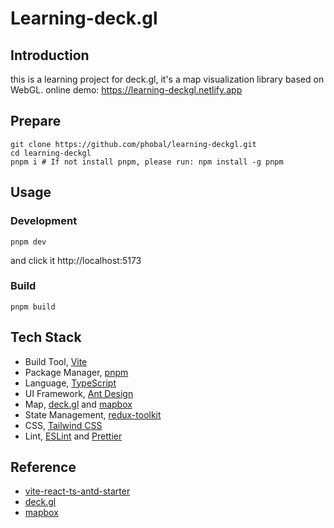 # Learning-deck.gl

## Introduction
this is a learning project for deck.gl, it's a map visualization library based on WebGL.
online demo: https://learning-deckgl.netlify.app
## Prepare
```shell
git clone https://github.com/phobal/learning-deckgl.git
cd learning-deckgl
pnpm i # If not install pnpm, please run: npm install -g pnpm
```

## Usage

### Development

```shell
pnpm dev
```
and click it http://localhost:5173
### Build

```shell
pnpm build
```

## Tech Stack

- Build Tool, [Vite](https://vitejs.dev/)
- Package Manager, [pnpm](https://pnpm.io/)
- Language, [TypeScript](https://www.typescriptlang.org/)
- UI Framework, [Ant Design](https://ant.design/)
- Map, [deck.gl](https://deck.gl/) and [mapbox](https://www.mapbox.com/)
- State Management, [redux-toolkit](https://redux-toolkit.js.org/)
- CSS, [Tailwind CSS](https://tailwindcss.com/)
- Lint, [ESLint](https://eslint.org/) and [Prettier](https://prettier.io/)

## Reference

- [vite-react-ts-antd-starter](https://github.com/zhixiangyao/vite-react-ts-antd-starter)
- [deck.gl](https://deck.gl/)
- [mapbox](https://www.mapbox.com/)
